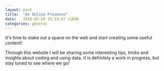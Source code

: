 ```yaml
---
layout: post
title:  "An Online Presence"
date:   2018-05-20 15:33:47 +1000
categories: general
---
```


It's time to stake out a space on the web and start creating some useful content!

Through this website I will be sharing some interesting tips, tricks and insights about coding and using data. It is definitely a work in progress, but stay tuned to see where we go!
